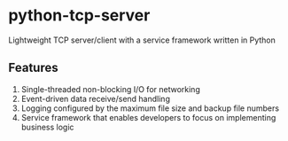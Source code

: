 # python-tcp-server

Lightweight TCP server/client with a service framework written in Python

## Features

1. Single-threaded non-blocking I/O for networking
2. Event-driven data receive/send handling
3. Logging configured by the maximum file size and backup file numbers
4. Service framework that enables developers to focus on implementing business logic
